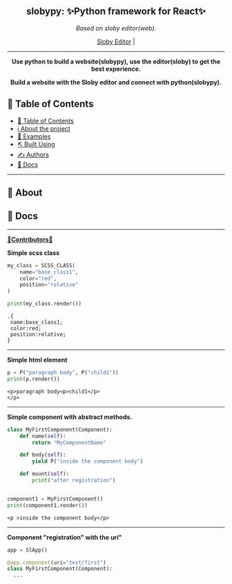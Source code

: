 <h2 align="center"><b>slobypy</b>: ✨Python framework for React✨</h2>
<p align="center"><i>Based on sloby editor(web).</i></p>

<p align="center">
  <a href="https://github.com/FlurryGlo/Sloby">Sloby Editor</a> |
  </p>
</p>

-----------
<p align="center"><b>Use python to build a website(slobypy), use the editor(sloby) to get the best experience.</b></p>
<p align="center"><b>Build a website with the Sloby editor and connect with python(slobypy).</b></p>

## 📝 Table of Contents
- [📝 Table of Contents](#-table-of-contents)
- [ :information_source: About the project <a name = "about"></a>](#-about-)
- [🏁 Examples <a name = "examples"></a>](#-examples-)
- [⛏️ Built Using <a name = "built_using"></a>](#️-built-using-)
- [✍️ Authors <a name = "authors"></a>](#️-authors-)
- [💾 Docs  <a name = "docs"></a>](#-docs-)
--------------
## 📃 About <a name = "about"></a>

## 💾 Docs <a name = "docs"></a>
----------------
[🎉**Contributors**🎉](https://github.com/FlurryGlo//contributors)

**Simple scss class**
```py
my_class = SCSS_CLASS(
    name="base_class1",
    color="red",
    position="relative"
)

print(my_class.render())
```
```
.{
 name:base_class1;
 color:red;
 position:relative;
}
```
--------------------

**Simple html element**
```py
p = P("paragraph body", P("child1"))
print(p.render())
```
```
<p>paragraph body<p>child1</p>
</p>
```
-----------
**Simple component with abstract methods.**
```py
class MyFirstComponent(Component):
    def name(self):
        return "MyComponentName"

    def body(self):
        yield P("inside the component body")

    def mount(self):
        print("after registration")


component1 = MyFirstComponent()
print(component1.render())
```
```
<p >inside the component body</p>
```
-----------

**Component "registration" with the uri"**
```py
app = SlApp()

@app.component(uri="test/first")
class MyFirstComponent(Component):
  ...
```
